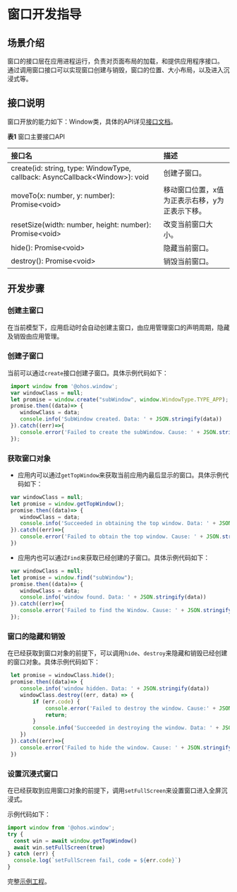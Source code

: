# 窗口开发指导

## 场景介绍
窗口的接口层在应用进程运行，负责对页面布局的加载，和提供应用程序接口。
通过调用窗口接口可以实现窗口创建与销毁，窗口的位置、大小布局，以及进入沉浸式等。

## 接口说明
窗口开放的能力如下：Window类，具体的API详见[接口文档](../reference/apis/js-apis-window.md)。

**表1** 窗口主要接口API

| 接口名                                                       | 描述                                           |
| :----------------------------------------------------------- | :--------------------------------------------- |
| create(id: string, type: WindowType, callback: AsyncCallback\<Window>): void | 创建子窗口。                                   |
| moveTo(x: number, y: number): Promise\<void>                 | 移动窗口位置，x值为正表示右移，y为正表示下移。 |
| resetSize(width: number, height: number): Promise\<void>     | 改变当前窗口大小。                             |
| hide(): Promise\<void>                                       | 隐藏当前窗口。                                 |
| destroy(): Promise\<void>                                    | 销毁当前窗口。                                 |

## 开发步骤

### 创建主窗口

在当前模型下，应用启动时会自动创建主窗口，由应用管理窗口的声明周期，隐藏及销毁由应用管理。
### 创建子窗口
当前可以通过`create`接口创建子窗口。具体示例代码如下：

```js
 import window from '@ohos.window';
 var windowClass = null;
 let promise = window.create("subWindow", window.WindowType.TYPE_APP);
 promise.then((data)=> {
 	windowClass = data;
    console.info('SubWindow created. Data: ' + JSON.stringify(data))
 }).catch((err)=>{
    console.error('Failed to create the subWindow. Cause: ' + JSON.stringify(err));
 });
```

### 获取窗口对象

- 应用内可以通过`getTopWindow`来获取当前应用内最后显示的窗口。具体示例代码如下：

```js
 var windowClass = null;
 let promise = window.getTopWindow();
 promise.then((data)=> {
 	windowClass = data;
    console.info('Succeeded in obtaining the top window. Data: ' + JSON.stringify(data))
 }).catch((err)=>{
    console.error('Failed to obtain the top window. Cause: ' + JSON.stringify(err));
 })
```

- 应用内也可以通过`Find`来获取已经创建的子窗口。具体示例代码如下：

```js
 var windowClass = null;
 let promise = window.find("subWindow");
 promise.then((data)=> {
 	windowClass = data;
    console.info('window found. Data: ' + JSON.stringify(data))
 }).catch((err)=>{
    console.error('Failed to find the Window. Cause: ' + JSON.stringify(err));
 });
```

### 窗口的隐藏和销毁

在已经获取到窗口对象的前提下，可以调用`hide`、`destroy`来隐藏和销毁已经创建的窗口对象。具体示例代码如下：

```js
 let promise = windowClass.hide();
 promise.then((data)=> {
    console.info('window hidden. Data: ' + JSON.stringify(data))
    windowClass.destroy((err, data) => {
        if (err.code) {
            console.error('Failed to destroy the window. Cause:' + JSON.stringify(err));
            return;
        }
    	console.info('Succeeded in destroying the window. Data: ' + JSON.stringify(data))
	})
 }).catch((err)=>{
    console.error('Failed to hide the window. Cause: ' + JSON.stringify(err));
 })
```

### 设置沉浸式窗口

在已经获取到应用窗口对象的前提下，调用`setFullScreen`来设置窗口进入全屏沉浸式。

示例代码如下：

```js
import window from '@ohos.window';
try {
  const win = await window.getTopWindow()
  await win.setFullScreen(true)
} catch (err) {
  console.log(`setFullScreen fail, code = ${err.code}`)
}
```

完整[示例工程](https://gitee.com/openharmony/windowmanager/tree/master/AppDemo/window/immersive)。

